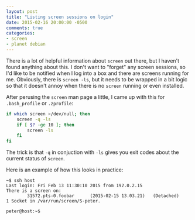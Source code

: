 ```yaml
---
layout: post
title: "Listing screen sessions on login"
date: 2015-02-16 20:00:00 -0500
comments: true
categories:
- screen
- planet debian
---
```


There is a lot of helpful information about `screen` out there, but I
haven't found anything about this.  I don't want to "forget" any
screen sessions, so I'd like to be notified when I log into a box and
there are screens running for me.  Obviously, there is `screen -ls`,
but it needs to be wrapped in a bit logic so that it doesn't annoy
when there is no `screen` running or even installed.

After perusing the `screen` man page a little, I came up with this for
`.bash_profile` or `.zprofile`:

```sh
if which screen >/dev/null; then
    screen -q -ls
    if [ $? -ge 10 ]; then
        screen -ls
    fi
fi
```

The trick is that `-q` in conjuction with `-ls` gives you exit codes
about the current status of `screen`.

Here is an example of how this looks in practice:

    ~$ ssh host
    Last login: Fri Feb 13 11:30:10 2015 from 192.0.2.15
    There is a screen on:
            31572.pts-0.foobar      (2015-02-15 13.03.21)   (Detached)
    1 Socket in /var/run/screen/S-peter.
    
    peter@host:~$ 

